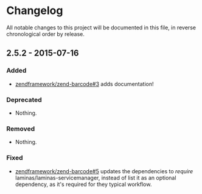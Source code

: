 # Changelog

All notable changes to this project will be documented in this file, in reverse chronological order by release.

## 2.5.2 - 2015-07-16

### Added

- [zendframework/zend-barcode#3](https://github.com/zendframework/zend-barcode/pull/3) adds documentation!

### Deprecated

- Nothing.

### Removed

- Nothing.

### Fixed

- [zendframework/zend-barcode#5](https://github.com/zendframework/zend-barcode/pull/5) updates the
  dependencies to *require* laminas/laminas-servicemanager, instead of list
  it as an optional dependency, as it's required for they typical workflow.

